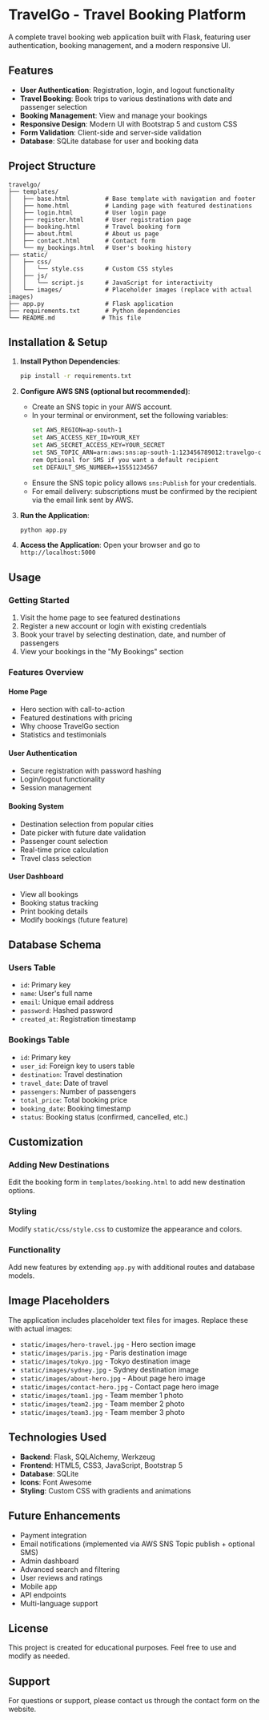 # TravelGo - Travel Booking Platform

A complete travel booking web application built with Flask, featuring user authentication, booking management, and a modern responsive UI.

## Features

- **User Authentication**: Registration, login, and logout functionality
- **Travel Booking**: Book trips to various destinations with date and passenger selection
- **Booking Management**: View and manage your bookings
- **Responsive Design**: Modern UI with Bootstrap 5 and custom CSS
- **Form Validation**: Client-side and server-side validation
- **Database**: SQLite database for user and booking data

## Project Structure

```
travelgo/
├── templates/
│   ├── base.html          # Base template with navigation and footer
│   ├── home.html          # Landing page with featured destinations
│   ├── login.html         # User login page
│   ├── register.html      # User registration page
│   ├── booking.html       # Travel booking form
│   ├── about.html         # About us page
│   ├── contact.html       # Contact form
│   └── my_bookings.html   # User's booking history
├── static/
│   ├── css/
│   │   └── style.css      # Custom CSS styles
│   ├── js/
│   │   └── script.js      # JavaScript for interactivity
│   └── images/            # Placeholder images (replace with actual images)
├── app.py                 # Flask application
├── requirements.txt       # Python dependencies
└── README.md             # This file
```

## Installation & Setup

1. **Install Python Dependencies**:
   ```bash
   pip install -r requirements.txt
   ```

2. **Configure AWS SNS (optional but recommended)**:
   - Create an SNS topic in your AWS account.
   - In your terminal or environment, set the following variables:
     ```bash
     set AWS_REGION=ap-south-1
     set AWS_ACCESS_KEY_ID=YOUR_KEY
     set AWS_SECRET_ACCESS_KEY=YOUR_SECRET
     set SNS_TOPIC_ARN=arn:aws:sns:ap-south-1:123456789012:travelgo-confirmations
     rem Optional for SMS if you want a default recipient
     set DEFAULT_SMS_NUMBER=+15551234567
     ```
   - Ensure the SNS topic policy allows `sns:Publish` for your credentials.
   - For email delivery: subscriptions must be confirmed by the recipient via the email link sent by AWS.

2. **Run the Application**:
   ```bash
   python app.py
   ```

3. **Access the Application**:
   Open your browser and go to `http://localhost:5000`

## Usage

### Getting Started
1. Visit the home page to see featured destinations
2. Register a new account or login with existing credentials
3. Book your travel by selecting destination, date, and number of passengers
4. View your bookings in the "My Bookings" section

### Features Overview

#### Home Page
- Hero section with call-to-action
- Featured destinations with pricing
- Why choose TravelGo section
- Statistics and testimonials

#### User Authentication
- Secure registration with password hashing
- Login/logout functionality
- Session management

#### Booking System
- Destination selection from popular cities
- Date picker with future date validation
- Passenger count selection
- Real-time price calculation
- Travel class selection

#### User Dashboard
- View all bookings
- Booking status tracking
- Print booking details
- Modify bookings (future feature)

## Database Schema

### Users Table
- `id`: Primary key
- `name`: User's full name
- `email`: Unique email address
- `password`: Hashed password
- `created_at`: Registration timestamp

### Bookings Table
- `id`: Primary key
- `user_id`: Foreign key to users table
- `destination`: Travel destination
- `travel_date`: Date of travel
- `passengers`: Number of passengers
- `total_price`: Total booking price
- `booking_date`: Booking timestamp
- `status`: Booking status (confirmed, cancelled, etc.)

## Customization

### Adding New Destinations
Edit the booking form in `templates/booking.html` to add new destination options.

### Styling
Modify `static/css/style.css` to customize the appearance and colors.

### Functionality
Add new features by extending `app.py` with additional routes and database models.

## Image Placeholders

The application includes placeholder text files for images. Replace these with actual images:

- `static/images/hero-travel.jpg` - Hero section image
- `static/images/paris.jpg` - Paris destination image
- `static/images/tokyo.jpg` - Tokyo destination image
- `static/images/sydney.jpg` - Sydney destination image
- `static/images/about-hero.jpg` - About page hero image
- `static/images/contact-hero.jpg` - Contact page hero image
- `static/images/team1.jpg` - Team member 1 photo
- `static/images/team2.jpg` - Team member 2 photo
- `static/images/team3.jpg` - Team member 3 photo

## Technologies Used

- **Backend**: Flask, SQLAlchemy, Werkzeug
- **Frontend**: HTML5, CSS3, JavaScript, Bootstrap 5
- **Database**: SQLite
- **Icons**: Font Awesome
- **Styling**: Custom CSS with gradients and animations

## Future Enhancements

- Payment integration
- Email notifications (implemented via AWS SNS Topic publish + optional SMS)
- Admin dashboard
- Advanced search and filtering
- User reviews and ratings
- Mobile app
- API endpoints
- Multi-language support

## License

This project is created for educational purposes. Feel free to use and modify as needed.

## Support

For questions or support, please contact us through the contact form on the website.
